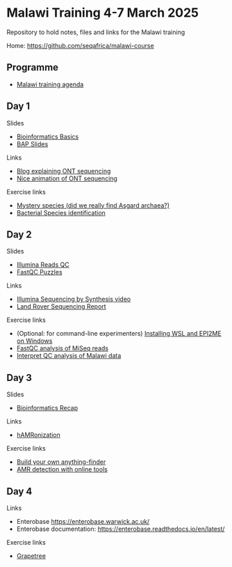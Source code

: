 # Malawi Training 4-7 March 2025

Repository to hold notes, files and links for the Malawi training

Home: <https://github.com/seqafrica/malawi-course>


## Programme

 * [Malawi training agenda](Malawi_training_agenda_final.pdf)

## Day 1

Slides

 * [Bioinformatics Basics](https://zwets.it/course/malawi/slides/bioinformatics-basics.pdf)
 * [BAP Slides](https://zwets.it/course/malawi/slides/bap-slides.pdf)

Links
 
 * [Blog explaining ONT sequencing](https://nanoporetech.com/blog/how-oxford-nanopore-sequencing-works)
 * [Nice animation of ONT sequencing](https://youtu.be/RcP85JHLmnI)

Exercise links

 * [Mystery species (did we really find Asgard archaea?)](mystery/README.md)
 * [Bacterial Species identification](identify/README.md)

## Day 2

Slides

 * [Illumina Reads QC](https://zwets.it/course/malawi/slides/illumina-reads-qc.pdf)
 * [FastQC Puzzles](https://zwets.it/course/malawi/slides/fastqc-puzzles.pdf)

Links

 * [Illumina Sequencing by Synthesis video](https://www.youtube.com/watch?v=fCd6B5HRaZ8)
 * [Land Rover Sequencing Report](https://zwets.it/course/malawi/landrover/report.pdf)

Exercise links

 * (Optional: for command-line experimenters) [Installing WSL and EPI2ME on Windows](https://zwets.it/course/malawi/epi2me/windows-epi2me-install.pdf)
 * [FastQC analysis of MiSeq reads](fastqc/README.md)
 * [Interpret QC analysis of Malawi data](qc-mw-data/README.md)

## Day 3

Slides

 * [Bioinformatics Recap](https://zwets.it/course/malawi/slides/bioinformatics-recap.pdf)

Links

 * [hAMRonization](https://github.com/pha4ge/hAMRonization)

Exercise links

 * [Build your own anything-finder](mydbfinder/README.md)
 * [AMR detection with online tools](amr/README.md)

## Day 4

Links

 * Enterobase <https://enterobase.warwick.ac.uk/>
 * Enterobase documentation: <https://enterobase.readthedocs.io/en/latest/>

Exercise links

 * [Grapetree](grapetree/README.md)

